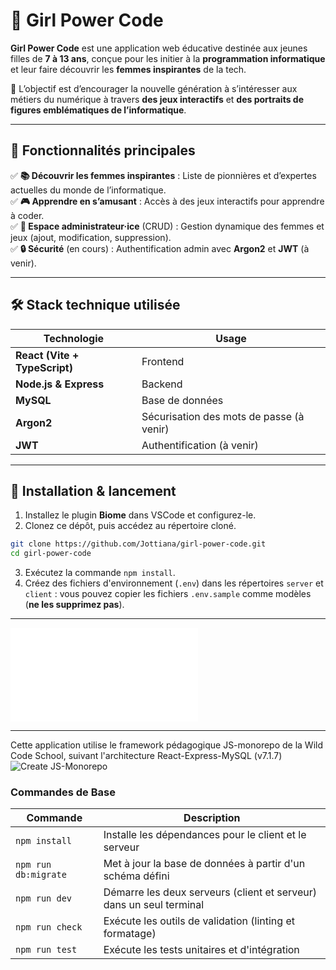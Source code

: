 # 🚀 Girl Power Code

**Girl Power Code** est une application web éducative destinée aux jeunes filles de **7 à 13 ans**, conçue pour les initier à la **programmation informatique** et leur faire découvrir les **femmes inspirantes** de la tech.  

🌟 L’objectif est d’encourager la nouvelle génération à s’intéresser aux métiers du numérique à travers **des jeux interactifs** et **des portraits de figures emblématiques de l’informatique**.

---

## 🎯 **Fonctionnalités principales**

✅ **📚 Découvrir les femmes inspirantes** : Liste de pionnières et d’expertes actuelles du monde de l’informatique.  
✅ **🎮 Apprendre en s’amusant** : Accès à des jeux interactifs pour apprendre à coder.  
✅ **🔧 Espace administrateur·ice** (CRUD) : Gestion dynamique des femmes et jeux (ajout, modification, suppression).  
✅ **🔒 Sécurité** (en cours) : Authentification admin avec **Argon2** et **JWT** (à venir).  

---

## 🛠 **Stack technique utilisée**

| Technologie | Usage |
|------------|-------|
| **React (Vite + TypeScript)** | Frontend |
| **Node.js & Express** | Backend |
| **MySQL** | Base de données |
| **Argon2** | Sécurisation des mots de passe (à venir) |
| **JWT** | Authentification (à venir) |

---

## 📌 **Installation & lancement**

1. Installez le plugin **Biome** dans VSCode et configurez-le.
2. Clonez ce dépôt, puis accédez au répertoire cloné.

```sh
git clone https://github.com/Jottiana/girl-power-code.git
cd girl-power-code
```

3. Exécutez la commande `npm install`.
4. Créez des fichiers d'environnement (`.env`) dans les répertoires `server` et `client` : vous pouvez copier les fichiers `.env.sample` comme modèles (**ne les supprimez pas**).

---

![Checkpoint 4](./client/src/assets/ressources/checkpoint_4.md)

---

Cette application utilise le framework pédagogique JS-monorepo de la Wild Code School, suivant l'architecture React-Express-MySQL (v7.1.7)
![Create JS-Monorepo](https://github.com/WildCodeSchool/create-js-monorepo)


### Commandes de Base

| Commande               | Description                                                                 |
|------------------------|-----------------------------------------------------------------------------|
| `npm install`          | Installe les dépendances pour le client et le serveur                       |
| `npm run db:migrate`   | Met à jour la base de données à partir d'un schéma défini                   |
| `npm run dev`          | Démarre les deux serveurs (client et serveur) dans un seul terminal         |
| `npm run check`        | Exécute les outils de validation (linting et formatage)                     |
| `npm run test`         | Exécute les tests unitaires et d'intégration                                |
